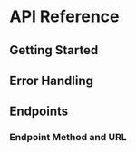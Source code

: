 # API Reference

## Getting Started

## Error Handling

## Endpoints

### Endpoint Method and URL



